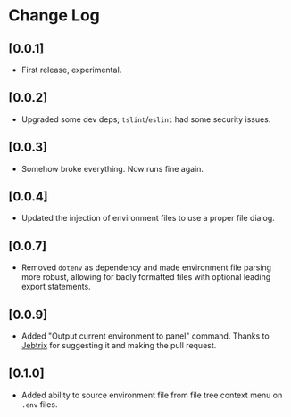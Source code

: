 # Change Log

## [0.0.1]

- First release, experimental.

## [0.0.2]

- Upgraded some dev deps; `tslint`/`eslint` had some security issues.

## [0.0.3]

- Somehow broke everything. Now runs fine again.

## [0.0.4]

- Updated the injection of environment files to use a proper file dialog.

## [0.0.7]

- Removed `dotenv` as dependency and made environment file parsing more robust,
allowing for badly formatted files with optional leading export statements.

## [0.0.9]

- Added "Output current environment to panel" command. Thanks to
[Jebtrix](https://github.com/Jebtrix) for suggesting it and making the pull request.

## [0.1.0]

- Added ability to source environment file from file tree context menu on `.env`
  files.
